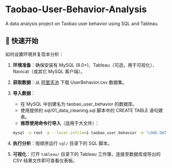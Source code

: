 # Taobao-User-Behavior-Analysis
A data analysis project on Taobao user behavior using SQL and Tableau.

## 🚀 快速开始

如何设置环境并复现本分析：

1.  **环境准备**：确保安装有 MySQL (8.0+)、Tableau（可选，用于可视化）、Navicat（或其它 MySQL 客户端）。

2.  **获取数据**：从 [阿里天池](https://tianchi.aliyun.com/dataset/dataDetail?dataId=649) 下载 UserBehavior.csv 数据集。

3.  **导入数据**：
    - 在 MySQL 中创建名为 taobao_user_behavior 的数据库。
    - 使用提供的 sql/01_data_cleaning.sql 脚本中的 CREATE TABLE 语句建表。
    - **推荐使用命令行导入**（适用于大文件）：
    ```bash
    mysql -u root -p --local-infile=1 taobao_user_behavior -e "LOAD DATA LOCAL INFILE '/你的路径/UserBehavior.csv' INTO TABLE user_behavior FIELDS TERMINATED BY ',' ENCLOSED BY '"' LINES TERMINATED BY '\n';"
    ```

4.  **执行分析**：按顺序运行 `sql/` 目录下的 SQL 脚本。

5.  **可视化**：打开 `tableau/` 目录下的 Tableau 工作簿，连接至数据库或导出的 CSV 结果文件即可查看仪表板。
